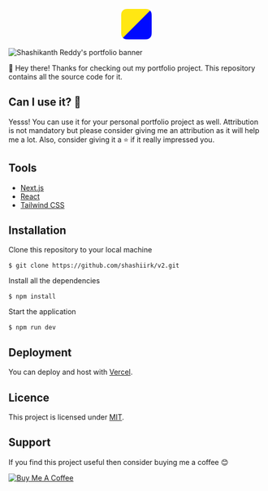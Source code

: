 <p align="center">
  <a href="https://shashi.vercel.app">
    <img alt="logo" src="public/logo.svg" width="60" />
  </a>
</p>

![Shashikanth Reddy's portfolio banner](https://user-images.githubusercontent.com/48406108/160058749-383f1877-7096-4c34-9dcd-bb416e432492.jpg)

👋 Hey there! Thanks for checking out my portfolio project. This repository contains all the source code for it.

## Can I use it? 🤔

Yesss! You can use it for your personal portfolio project as well. Attribution is not mandatory but please consider giving me an attribution as it will help me a lot. Also, consider giving it a ⭐ if it really impressed you.

## Tools

- [Next.js](https://nextjs.org)
- [React](https://reactjs.org)
- [Tailwind CSS](https://tailwindcss.com)

## Installation

Clone this repository to your local machine

```
$ git clone https://github.com/shashiirk/v2.git
```

Install all the dependencies

```
$ npm install
```

Start the application

```
$ npm run dev
```

## Deployment

You can deploy and host with [Vercel](https://vercel.com).

## Licence

This project is licensed under [MIT](LICENSE).

## Support

If you find this project useful then consider buying me a coffee 😊

<p><a href="https://www.buymeacoffee.com/shashiirk" target="_blank"><img src="https://cdn.buymeacoffee.com/buttons/v2/default-yellow.png" alt="Buy Me A Coffee" width="196" /></a></p>
